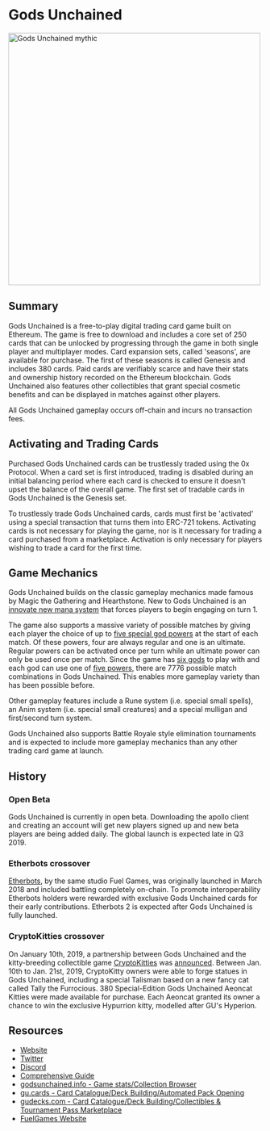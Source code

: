 # Gods Unchained

<img src="https://www.tokenflipper.com/wp-content/uploads/Articlepic.jpg" alt="Gods Unchained mythic" width="500" />

## Summary

Gods Unchained is a free-to-play digital trading card game built on Ethereum. The game is free to download and includes a core set of 250 cards that can be unlocked by progressing through the game in both single player and multiplayer modes. Card expansion sets, called 'seasons', are available for purchase. The first of these seasons is called Genesis and includes 380 cards. Paid cards are verifiably scarce and have their stats and ownership history recorded on the Ethereum blockchain. Gods Unchained also features other collectibles that grant special cosmetic benefits and can be displayed in matches against other players.

All Gods Unchained gameplay occurs off-chain and incurs no transaction fees.

## Activating and Trading Cards

Purchased Gods Unchained cards can be trustlessly traded using the 0x Protocol. When a card set is first introduced, trading is disabled during an initial balancing period where each card is checked to ensure it doesn't upset the balance of the overall game. The first set of tradable cards in Gods Unchained is the Genesis set.

To trustlessly trade Gods Unchained cards, cards must first be 'activated' using a special transaction that turns them into ERC-721 tokens. Activating cards is not necessary for playing the game, nor is it necessary for trading a card purchased from a marketplace. Activation is only necessary for players wishing to trade a card for the first time.

## Game Mechanics

Gods Unchained builds on the classic gameplay mechanics made famous by Magic the Gathering and Hearthstone. New to Gods Unchained is an [innovate new mana system](https://medium.com/@fuelgames/gods-unchained-mana-system-b2d3cb24e6b7) that forces players to begin engaging on turn 1.

The game also supports a massive variety of possible matches by giving each player the choice of up to [five special god powers](https://medium.com/@fuelgames/thaeriels-powers-770186b85895) at the start of each match. Of these powers, four are always regular and one is an ultimate. Regular powers can be activated once per turn while an ultimate power can only be used once per match. Since the game has [six gods](https://godsunchained.com/explore/citadel) to play with and each god can use one of [five powers](https://gudecks.com/deckbuilder), there are 7776 possible match combinations in Gods Unchained. This enables more gameplay variety than has been possible before.

Other gameplay features include a Rune system \(i.e. special small spells\), an Anim system \(i.e. special small creatures\) and a special mulligan and first/second turn system.

Gods Unchained also supports Battle Royale style elimination tournaments and is expected to include more gameplay mechanics than any other trading card game at launch.

## History

### Open Beta

Gods Unchained is currently in open beta. Downloading the apollo client and creating an account will get new players signed up and new beta players are being added daily. The global launch is expected late in Q3 2019.

### Etherbots crossover

[Etherbots](https://docs.ethhub.io/built-on-ethereum/games/etherbots), by the same studio Fuel Games, was originally launched in March 2018 and included battling completely on-chain. To promote interoperability Etherbots holders were rewarded with exclusive Gods Unchained cards for their early contributions. Etherbots 2 is expected after Gods Unchained is fully launched.

### CryptoKitties crossover

On January 10th, 2019, a partnership between Gods Unchained and the kitty-breeding collectible game [CryptoKitties](https://docs.ethhub.io/built-on-ethereum/games/cryptokitties) was [announced](https://medium.com/@fuelgames/cryptokitties-x-gods-unchained-7f69c80b5e5b). Between Jan. 10th to Jan. 21st, 2019, CryptoKitty owners were able to forge statues in Gods Unchained, including a special Talisman based on a new fancy cat called Tally the Furrocious. 380 Special-Edition Gods Unchained Aeoncat Kitties were made available for purchase. Each Aeoncat granted its owner a chance to win the exclusive Hypurrion kitty, modelled after GU's Hyperion.

## Resources

* [Website](https://www.godsunchained.com)
* [Twitter](https://twitter.com/godsunchained?lang=en)
* [Discord](https://discord.gg/DKGr2pW)
* [Comprehensive Guide](http://bit.ly/TokenFlipper)
* [godsunchained.info - Game stats/Collection Browser](https://godsunchained.info)
* [gu.cards - Card Catalogue/Deck Building/Automated Pack Opening](https://gu.cards)
* [gudecks.com - Card Catalogue/Deck Building/Collectibles & Tournament Pass Marketplace](https://gudecks.com)
* [FuelGames Website](https://www.fuelgames.io/)

